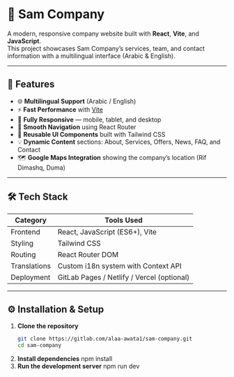 # 🏢 Sam Company

A modern, responsive company website built with **React**, **Vite**, and **JavaScript**.  
This project showcases Sam Company’s services, team, and contact information with a multilingual interface (Arabic & English).

---

## 🚀 Features

- 🌐 **Multilingual Support** (Arabic / English)
- ⚡ **Fast Performance** with [Vite](https://vitejs.dev/)
- 📱 **Fully Responsive** — mobile, tablet, and desktop
- 🧭 **Smooth Navigation** using React Router
- 🎨 **Reusable UI Components** built with Tailwind CSS
- 💡 **Dynamic Content** sections: About, Services, Offers, News, FAQ, and Contact
- 🗺️ **Google Maps Integration** showing the company’s location (Rif Dimashq, Duma)

---

## 🛠️ Tech Stack

| Category | Tools Used |
|-----------|-------------|
| Frontend | React, JavaScript (ES6+), Vite |
| Styling | Tailwind CSS |
| Routing | React Router DOM |
| Translations | Custom i18n system with Context API |
| Deployment | GitLab Pages / Netlify / Vercel (optional) |

---

## ⚙️ Installation & Setup

1. **Clone the repository**
   ```bash
   git clone https://gitlab.com/alaa-awata1/sam-company.git
   cd sam-company

2. **Install dependencies**
    npm install
3. **Run the development server**
    npm run dev

        